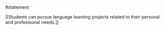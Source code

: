 #statement 

[[Students can pursue language learning projects related to their personal and professional needs.]]